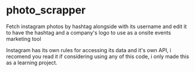# photo_scrapper
Fetch instagram photos by hashtag alongside with its username and edit it to have the hashtag and a company's logo to use as a onsite events marketing tool

Instagram has its own rules for accessing its data and it's own API, i recomend you read it if considering using any of this code, i only made this as a learning project.
